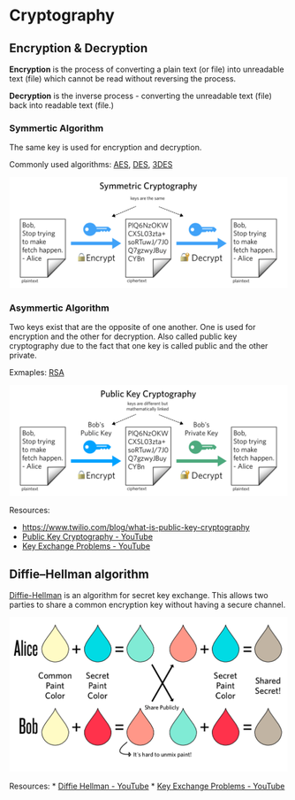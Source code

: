 # Cryptography

## Encryption & Decryption

**Encryption** is the process of converting a plain text (or file) into unreadable text (file) which cannot be read without reversing the process. 

**Decryption** is the inverse process - converting the unreadable text (file) back into readable text (file.)

### Symmertic Algorithm

The same key is used for encryption and decryption.

Commonly used algorithms: [AES](https://en.wikipedia.org/wiki/Advanced_Encryption_Standard), [DES](https://en.wikipedia.org/wiki/Data_Encryption_Standard), [3DES](https://en.wikipedia.org/wiki/Triple_DES)

![](symmetric.png)

### Asymmertic Algorithm

Two keys exist that are the opposite of one another. One is used for encryption and the other for decryption. Also called public key cryptography due to the fact that one key is called public and the other private.

Exmaples: [RSA](https://en.wikipedia.org/wiki/Advanced_Encryption_Standard)

![](asymmetric.png)

Resources:
  * https://www.twilio.com/blog/what-is-public-key-cryptography
  * [Public Key Cryptography - YouTube](https://www.youtube.com/watch?v=GSIDS_lvRv4)
  * [Key Exchange Problems - YouTube](https://www.youtube.com/watch?v=vsXMMT2CqqE)

  ## Diffie–Hellman algorithm

  [Diffie-Hellman](https://en.wikipedia.org/wiki/Diffie–Hellman_key_exchange) is an algorithm for secret key exchange. This allows two parties to share a common encryption key without having a secure channel.

  ![](diffie_hellman.png)

  Resources:
    * [Diffie Hellman - YouTube](https://www.youtube.com/watch?v=NmM9HA2MQGI)
    * [Key Exchange Problems - YouTube](https://www.youtube.com/watch?v=vsXMMT2CqqE)